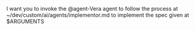 I want you to invoke the @agent-Vera agent to follow the
process at ~/dev/custom/ai/agents/implementor.md to implement
the spec given at $ARGUMENTS
